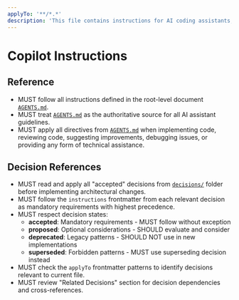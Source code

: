 ```yaml
---
applyTo: '**/*.*'
description: 'This file contains instructions for AI coding assistants, redirecting to the primary instruction set in AGENTS.md.'
---
```


# Copilot Instructions

## Reference

* MUST follow all instructions defined in the root-level document [`AGENTS.md`](../AGENTS.md).
* MUST treat [`AGENTS.md`](../AGENTS.md) as the authoritative source for all AI assistant guidelines.
* MUST apply all directives from [`AGENTS.md`](../AGENTS.md) when implementing code, reviewing code, suggesting improvements, debugging issues, or providing any form of technical assistance.

## Decision References

* MUST read and apply all "accepted" decisions from [`decisions/`](../decisions/) folder before implementing architectural changes.
* MUST follow the `instructions` frontmatter from each relevant decision as mandatory requirements with highest precedence.
* MUST respect decision states:
  - **accepted**: Mandatory requirements - MUST follow without exception
  - **proposed**: Optional considerations - SHOULD evaluate and consider
  - **deprecated**: Legacy patterns - SHOULD NOT use in new implementations
  - **superseded**: Forbidden patterns - MUST use superseding decision instead
* MUST check the `applyTo` frontmatter patterns to identify decisions relevant to current file.
* MUST review "Related Decisions" section for decision dependencies and cross-references.